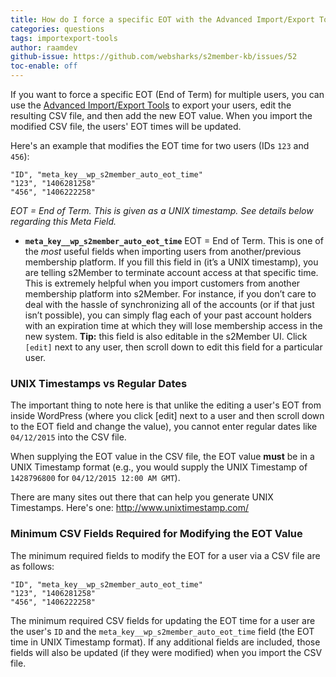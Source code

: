 ```yaml
---
title: How do I force a specific EOT with the Advanced Import/Export Tools?
categories: questions
tags: importexport-tools
author: raamdev
github-issue: https://github.com/websharks/s2member-kb/issues/52
toc-enable: off
---
```


If you want to force a specific EOT (End of Term) for multiple users, you can use the [Advanced Import/Export Tools](http://s2member.com/kb/kb-q/importing/) to export your users, edit the resulting CSV file, and then add the new EOT value. When you import the modified CSV file, the users' EOT times will be updated.

Here's an example that modifies the EOT time for two users (IDs `123` and `456`):

```text
"ID", "meta_key__wp_s2member_auto_eot_time"
"123", "1406281258"
"456", "1406222258"
```

_EOT = End of Term. This is given as a UNIX timestamp. See details below regarding this Meta Field._

- **`meta_key__wp_s2member_auto_eot_time`** EOT = End of Term. This is one of the _most_ useful fields when importing users from another/previous membership platform. If you fill this field in (it’s a UNIX timestamp), you are telling s2Member to terminate account access at that specific time. This is extremely helpful when you import customers from another membership platform into s2Member. For instance, if you don’t care to deal with the hassle of synchronizing all of the accounts (or if that just isn’t possible), you can simply flag each of your past account holders with an expiration time at which they will lose membership access in the new system. **Tip:** this field is also editable in the s2Member UI. Click `[edit]` next to any user, then scroll down to edit this field for a particular user.

### UNIX Timestamps vs Regular Dates

The important thing to note here is that unlike the editing a user's EOT from inside WordPress (where you click [edit] next to a user and then scroll down to the EOT field and change the value), you cannot enter regular dates like `04/12/2015` into the CSV file. 

When supplying the EOT value in the CSV file, the EOT value **must** be in a UNIX Timestamp format (e.g., you would supply the UNIX Timestamp of `1428796800` for `04/12/2015 12:00 AM GMT`).

There are many sites out there that can help you generate UNIX Timestamps. Here's one: http://www.unixtimestamp.com/

### Minimum CSV Fields Required for Modifying the EOT Value

The minimum required fields to modify the EOT for a user via a CSV file are as follows:

```
"ID", "meta_key__wp_s2member_auto_eot_time"
"123", "1406281258"
"456", "1406222258"
```

The minimum required CSV fields for updating the EOT time for a user are the user's `ID` and the `meta_key__wp_s2member_auto_eot_time` field (the EOT time in UNIX Timestamp format). If any additional fields are included, those fields will also be updated (if they were modified) when you import the CSV file.
